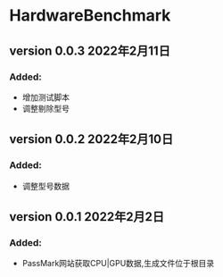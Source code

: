 # HardwareBenchmark


## version 0.0.3 2022年2月11日
### Added:
- 增加测试脚本
- 调整剔除型号

## version 0.0.2 2022年2月10日
### Added:
- 调整型号数据

## version 0.0.1 2022年2月2日
### Added:
- PassMark网站获取CPU|GPU数据,生成文件位于根目录
